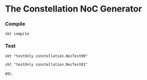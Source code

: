 The Constellation NoC Generator
=======================================================

### Compile

`sbt compile`

### Test

`sbt "testOnly constellation.NocTest00"`

`sbt "testOnly constellation.NocTest01"`

etc.
